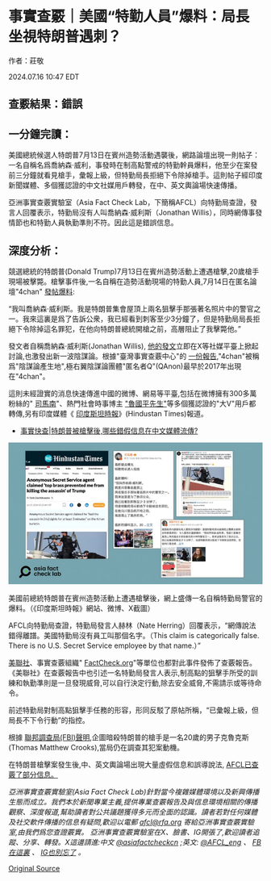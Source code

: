 # 事實查覈｜美國“特勤人員”爆料：局長坐視特朗普遇刺？

作者：莊敬

2024.07.16 10:47 EDT

## 查覈結果：錯誤

## 一分鐘完讀：

美國總統候選人特朗普7月13日在賓州造勢活動遇襲後，網路論壇出現一則帖子：一名自稱名爲喬納森·威利，事發時在制高點警戒的特勤幹員爆料，他至少在案發前三分鐘就看見槍手，彙報上級，但特勤局長拒絕下令除掉槍手。這則帖子經印度新聞媒體、多個獲認證的中文社媒用戶轉發，在中、英文輿論場快速傳播。

亞洲事實查覈實驗室（Asia Fact Check Lab，下簡稱AFCL）向特勤局查證，發言人回覆表示，特勤局沒有人叫喬納森·威利斯（Jonathan Willis），同時網傳事發情節也和特勤人員執勤準則不符。因此這是錯誤信息。

## 深度分析：

競選總統的特朗普(Donald Trump)7月13日在賓州造勢活動上遭遇槍擊,20歲槍手現場被擊斃。槍擊事件後,一名自稱在造勢活動現場的特勤人員,7月14日在匿名論壇"4chan" [發帖爆料](https://archive.ph/3Qc2U):

“我叫喬納森·威利斯。我是特朗普集會屋頂上兩名狙擊手那張著名照片中的警官之一。我來這裏是爲了告訴公衆，我已經看到刺客至少3分鐘了，但是特勤局局長拒絕下令除掉這名罪犯，在他向特朗普總統開槍之前，高層阻止了我擊斃他。”

發文者自稱喬納森·威利斯(Jonathan Willis), [他的發文](https://twitter.com/Jacob43817149/status/1812602173278085451)立即在X等社媒平臺上掀起討論,也激發出新一波陰謀論。根據"臺灣事實查覈中心"的 [一份報告](https://tfc-taiwan.org.tw/articles/4637),"4chan"被稱爲"陰謀論產生地",極右翼陰謀論團體"匿名者Q"(QAnon)最早於2017年出現在"4chan"。

這則未經證實的消息快速傳進中國的微博、網易等平臺,包括在微博擁有300多萬粉絲的" [司馬南](https://m.weibo.cn/detail/5056420919644898)"、熱門社會時事博主 ["魯國平先生"](https://m.weibo.cn/detail/5056662887203206)等多個獲認證的"大V"用戶都轉傳,另有印度媒體《 [印度斯坦時報](https://archive.ph/Rdbin)》(Hindustan Times)報道。

* [事實快查|特朗普被槍擊後,哪些錯假信息在中文媒體流傳?](2024-07-15_事實快查｜特朗普被槍擊後，哪些錯假信息在中文媒體流傳？.md)

![美國前總統特朗普在賓州造勢活動上遭遇槍擊後，網上盛傳一名自稱特勤局警官的爆料。（《印度斯坦時報》網站、微博、X截圖）](images/H7CEZ4G6VTYV7HRZMPM2ZYINPI.png)

美國前總統特朗普在賓州造勢活動上遭遇槍擊後，網上盛傳一名自稱特勤局警官的爆料。（《印度斯坦時報》網站、微博、X截圖）

AFCL向特勤局查證，特勤局發言人赫林（Nate Herring）回覆表示，“網傳說法錯得離譜。美國特勤局沒有員工叫那個名字。（This claim is categorically false. There is no U.S. Secret Service employee by that name.）”

[美聯社](https://apnews.com/article/fact-check-trump-shooting-secret-service-334166850448)、事實查覈組織" [FactCheck.org](http://factcheck.org)"等單位也都對此事件發佈了查覈報告。 《美聯社》在查覈報告中也引述一名特勤局發言人表示,制高點的狙擊手所受的訓練和執勤準則是一旦發現威脅,可以自行決定行動,除去安全威脅,不需請示或等待命令。

前述特勤局對制高點狙擊手任務的形容，形同反駁了原帖所稱，“已彙報上級，但局長不下令行動”的指控。

根據 [聯邦調查局(FBI)聲明](https://www.fbi.gov/news/press-releases/update-on-the-fbi-investigation-of-the-attempted-assassination-of-former-president-donald-trump),企圖暗殺特朗普的槍手是一名20歲的男子克魯克斯(Thomas Matthew Crooks),當局仍在調查其犯案動機。

在特朗普槍擊案發生後,中、英文輿論場出現大量虛假信息和誤導說法, [AFCL已查覈了部分信息。](2024-07-15_事實快查｜特朗普被槍擊後，哪些錯假信息在中文媒體流傳？.md)

*亞洲事實查覈實驗室(Asia Fact Check Lab)針對當今複雜媒體環境以及新興傳播生態而成立。我們本於新聞專業主義,提供專業查覈報告及與信息環境相關的傳播觀察、深度報道,幫助讀者對公共議題獲得多元而全面的認識。讀者若對任何媒體及社交軟件傳播的信息有疑問,歡迎以電郵*  [*afcl@rfa.org*](mailto:afcl@rfa.org)  *寄給亞洲事實查覈實驗室,由我們爲您查證覈實。* *亞洲事實查覈實驗室在X、臉書、IG開張了,歡迎讀者追蹤、分享、轉發。X這邊請進:中文*  [*@asiafactcheckcn*](https://twitter.com/asiafactcheckcn)  *;英文:*  [*@AFCL\_eng*](https://twitter.com/AFCL_eng)  *、*  [*FB在這裏*](https://www.facebook.com/asiafactchecklabcn)  *、*  [*IG也別忘了*](https://www.instagram.com/asiafactchecklab/)  *。*



[Original Source](https://www.rfa.org/mandarin/shishi-hecha/hc-trump-assassination-attempt-07162024104423.html)